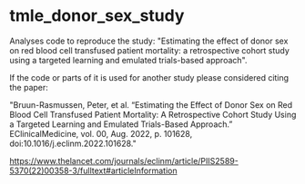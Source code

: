 # tmle_donor_sex_study

Analyses code to reproduce the study: "Estimating the effect of donor sex on red blood cell transfused patient mortality: a retrospective
cohort study using a targeted learning and emulated trials-based approach".

If the code or parts of it is used for another study please considered citing the paper:

"Bruun-Rasmussen, Peter, et al. “Estimating the Effect of Donor Sex on Red Blood Cell Transfused Patient Mortality: A Retrospective Cohort Study Using a Targeted Learning and Emulated Trials-Based Approach.” EClinicalMedicine, vol. 00, Aug. 2022, p. 101628, doi:10.1016/j.eclinm.2022.101628."

https://www.thelancet.com/journals/eclinm/article/PIIS2589-5370(22)00358-3/fulltext#articleInformation

